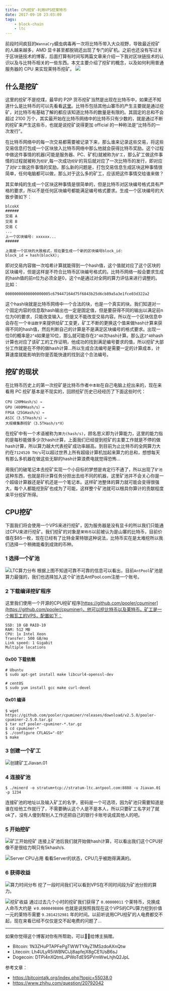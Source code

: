 ```yaml
---
title: CPU挖矿-利用VPS挖莱特币
date: 2017-09-10 23:03:09
tags:
	- block-chain
	- ltc
---
```


前段时间疯狂的`WannaCry`蠕虫病毒再一次将比特币带入大众视野，导致最近挖矿的人越来越多，AMD 显卡甚至都脱销还出现了专门的矿机。之前也还没有写过关于区块链技术的博客，后面打算有时间写两篇文章来介绍一下我对区块链技术的认识以及与比特币相关的一些东西。本文主要介绍了挖矿的概念，以及如何利用普通服务器的 CPU 来实现莱特币挖矿。
![](../assets/block-chain-miner.jpg)

<!--more-->

## 什么是挖矿
这里的挖矿不是挖煤，最早的 P2P 货币挖矿当然是出现在比特币中，如果还不知道什么是比特币的可以先看看[这里](https://en.wikipedia.org/wiki/Bitcoin)。比特币包括其他山寨币的产生主要就是通过挖矿，对比特币有基础了解的都应该知道比特币的数量是有限的。其固定的总和不会超过 2100 万个，其实最开始在比特币网络中的比特币只有少数的，就是通过不断的挖矿来产生这些币，也就是说挖矿说得更加 official 的一种称法是“比特币的一次发行”。

在比特币网络中的每一次交易都需要被记录下来，那么谁来记录这些交易，将这些交易信息打包成一个区块放入比特币网络中那么他就会获得比特币奖励。这个过程中做这件事情的机器(可能是服务器、PC、矿机)就被称为`矿工`，那么矿工做这件事情的过程就被称为`挖矿`,每一次成功`挖矿`的背后就对应了一次比特币的发行，即对应了对`矿工`做这件事情的奖励。那么新的问题是，打包交易信息生成区块这种事情很简单，任何电脑都可以做，那么对于这么多的矿工，应该把这件事情交给谁来做？

其实单纯的生成一个区块这种事情是很简单的，但是比特币对区块编号格式具有严格的要求，所以不是任何区块编号都能满足编号格式要求。生成一个区块编号的大致步骤如下：

```
blcokX
######
交易 A
交易 B
交易 C
...
上一个区块编号: xxxxxx...
######

上面是一个区块的大致格式，现在要生成一个新的区块编号block_id:
block_id = hash(blockX);
```

即对交易内容做一次哈希计算就能得到一个hash值，这个值就对应了这个区块的区块编号，但是这样是不符合比特币区块编号格式的。比特币网络一般会要求生成的hash值的前n位为必须全是0，这个n是通过对全网的算力评估来进行调整的。比如：

```
00000000000000000005c679447164d75f6843b25d6cb89a5a3e1fce03d322a2
```

这个hash块就是比特币网络中一个合法的块，也是一个真实的块。我们知道对一个固定内容的信息取hash输出也一定是固定值，但是要获得不同的输出以满足前n位为0的要求，只能改变输入，但是又不能改变交易内容。所以在一个区块信息中会存在一个`幸运数字`来提供给矿工变更，矿工不断的更换这个值来做hash计算来获得不同的hash值，然后判断自己的计算是不是满足区块编号的格式要求。出现一位0的概率是`2^4`如果是10位，那么就可能存在`2^40`次hash计算。那么这`2^40`hash计算也对应了该矿工的工作证明，他成功的找到满足编号要求的值，所以挖矿大部分工作就是在不停的做hash计算...所以生成合法编号是需要一定的计算成本，计算速度就能影响到你是否能快速的找到这个合法编号。

## 挖矿的现状
在比特币历史上的第一次挖矿是比特币作者`中本聪`在自己电脑上挖出来的，现在来看用 PC 挖矿基本是不现实的，回顾挖矿历史已经经历了下面这些时代：

```
CPU（20MHash/s）→
GPU（400MHash/s）→
FPGA（25GHash/s）→
ASIC（3.5THash/s）→
大规模集群挖矿（3.5THash/s*X）
```

在挖矿中有一个术语被称为`算力(hash/s)`，顾名思义即为计算能力，这里的能力指的是每秒能做多少次hash计算，上面我们已经提到挖矿的主要工作就是不停的做hash计算，所以算力越大代表挖矿成功率越高。到目前为止比特币的全网算力大约在`7124520 TH/s`可以超过世界上所有超级计算机加起来算力的总和，想想每天有那么多机器在做这些无聊的hash计算浪费电就觉得恐怖...

用我们的破笔记本去挖矿实现一个小目标的梦想是肯定行不通了，所以出现了`矿池`这种东西，也就是将计算任务分担出去给不同的机器，这里矿池并不会关心你是一个超级计算器还是矿机还是一个笔记本。这样矿池整体的算力就可能会变得很强大，每个人都能挖到矿也成为了可能，这样整个矿池就可以根具你算计的贡献程度来平分挖矿所得。

## CPU挖矿
下面我们将会使用一个VPS来进行挖矿，因为服务器是没有显卡的所以我们只能通过CPU来进行挖矿。我们挖矿的对象是`莱特币`以前被认为是山寨的比特币，目前价值在$85一枚，现在已经有了比特金莱特银这种说法，比特币实在是太难挖所以我们选择一个稍微能看到成效的币种。

### 1 选择一个矿池
![LTC算力分布](../assets/block-chain-ltc-calc.png)
根据上图不知道可靠不可靠的信息可以看出，目前`AntPool`矿池是算力最强的，我们也选择加入这个矿池去AntPool.com注册一个账号。

### 2 下载编译挖矿程序
这里我们使用一个开源的CPU挖矿程序[https://github.com/pooler/cpuminer](https://github.com/pooler/cpuminer)，他可以挖比特币以及莱特币。矿工是一个搬瓦工的VPS，配置如下：

```
SSD: 10 GB RAID-10
RAM: 512 MB
CPU: 1x Intel Xeon
Transfer: 500 GB/mo
Link speed: 1 Gigabit
Multiple locations
```

#### 0x00 下载依赖
```shell
# Ubuntu
$ sudo apt-get install make libcurl4-openssl-dev

# centOS
$ sudo yum install gcc make curl-devel
```

#### 0x01 编译
```shell
$ wget https://github.com/pooler/cpuminer/releases/download/v2.5.0/pooler-cpuminer-2.5.0.tar.gz
$ tar xzf pooler-cpuminer-*.tar.gz
$ cd cpuminer-*
$ ./configure CFLAGS="-O3"
$ make
```

### 3 创建一个矿工
![创建矿工Jiavan.01](../assets/block-chain-ltc-worker-create.png)

### 4 连接矿池
```shell
$ ./minerd -o stratum+tcp://stratum-ltc.antpool.com:8888 -u Jiavan.01 -p 1234
```

连接矿池的地址以及输入矿工的名字，密码是一个可选项，因为矿池只需要知道是谁在给他工作就行了，不需要确认这个人是不是本人，所以只要矿工名字对了就ok了，没有人傻到帮别人工作还把自己的银行卡账号说成其他人的吧。

### 5 开始挖矿
![矿工开始挖矿](../assets/block-chain-start-mining.png)
连接上矿池后我们就开始做hash计算，可以看出我们这个CPU好像不是很给力啊只有5khash/s.

![Server CPU占用](../assets/block-chain-cpu.png)
看看Server的状态，CPU几乎被跑得满满的。

### 6 获得收益
![算力时间分布](../assets/block-chain-worker-chart.png)
挖了一段时间我们可以看到VPS在不同时间段为矿池分担的算力。

![挖矿收益](../assets/block-chain-earning.png)
通过过去几个小时的挖矿我们获得了 `0.00000011` 个莱特币，兑换成人命币大约是 `￥0.0000498806` 也就是说按照我现在这个VPS的CPU算力挖到价值一元的莱特币需要 `9.2814232981` 年的时间。以前听说用CPU挖矿的人电费都交不起，现在来看已经不仅仅是交不起电费的问题了...

---
如果你觉得这个博客对你有所帮助，可以给博主捐赠。

- Bitcoin: 1N3ZHuPTAPFePgTWWTYAyZ1MSzdoAXnQtw
- Litecoin: Lh4ULyR5iWBNCiJj8apfejX8gCE1UsB6sJ
- Dogecoin: DTPi4nXQtmLJPWoTdE9SPVmWwLhjhQ2JpL


参考文章：

- https://bitcointalk.org/index.php?topic=55038.0
- https://www.zhihu.com/question/20792042
